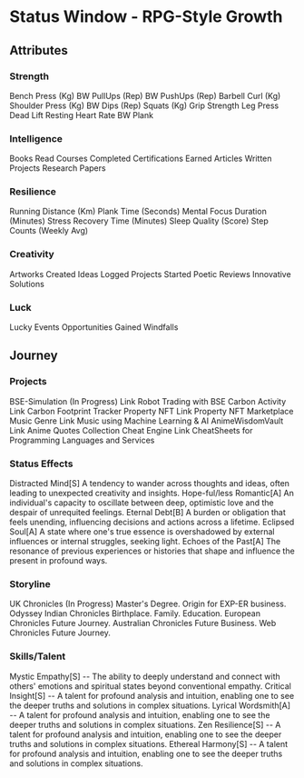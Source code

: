 # Status Window - RPG-Style Growth




## Attributes

### Strength
Bench Press (Kg)
BW PullUps (Rep)
BW PushUps (Rep)
Barbell Curl (Kg)
Shoulder Press (Kg)
BW Dips (Rep)
Squats (Kg)
Grip Strength
Leg Press
Dead Lift
Resting Heart Rate
BW Plank

### Intelligence
Books Read
Courses Completed
Certifications Earned
Articles Written
Projects
Research Papers

### Resilience
Running Distance (Km)
Plank Time (Seconds)
Mental Focus Duration (Minutes)
Stress Recovery Time (Minutes)
Sleep Quality (Score)
Step Counts (Weekly Avg)

### Creativity
Artworks Created
Ideas Logged
Projects Started
Poetic Reviews
Innovative Solutions


### Luck
Lucky Events
Opportunities Gained
Windfalls


## Journey

### Projects
BSE-Simulation (In Progress)
Link
Robot Trading with BSE
Carbon Activity
Link
Carbon Footprint Tracker
Property NFT
Link
Property NFT Marketplace
Music Genre
Link
Music using Machine Learning & AI
AnimeWisdomVault
Link
Anime Quotes Collection
Cheat Engine
Link
CheatSheets for Programming Languages and Services

### Status Effects
 Distracted Mind[S]
A tendency to wander across thoughts and ideas, often leading to unexpected creativity and insights.
Hope-ful/less Romantic[A]
An individual's capacity to oscillate between deep, optimistic love and the despair of unrequited feelings.
Eternal Debt[B]
A burden or obligation that feels unending, influencing decisions and actions across a lifetime.
Eclipsed Soul[A]
A state where one's true essence is overshadowed by external influences or internal struggles, seeking light.
Echoes of the Past[A]
The resonance of previous experiences or histories that shape and influence the present in profound ways.
### Storyline
UK Chronicles (In Progress)
Master's Degree. Origin for EXP-ER business. Odyssey
Indian Chronicles
Birthplace. Family. Education.
European Chronicles
Future Journey.
Australian Chronicles
Future Business.
Web Chronicles
Future Journey.

### Skills/Talent
Mystic Empathy[S] --
The ability to deeply understand and connect with others' emotions and spiritual states beyond conventional empathy.
Critical Insight[S] --
A talent for profound analysis and intuition, enabling one to see the deeper truths and solutions in complex situations.
Lyrical Wordsmith[A] --
A talent for profound analysis and intuition, enabling one to see the deeper truths and solutions in complex situations.
Zen Resilience[S] --
A talent for profound analysis and intuition, enabling one to see the deeper truths and solutions in complex situations.
Ethereal Harmony[S] --
A talent for profound analysis and intuition, enabling one to see the deeper truths and solutions in complex situations.

